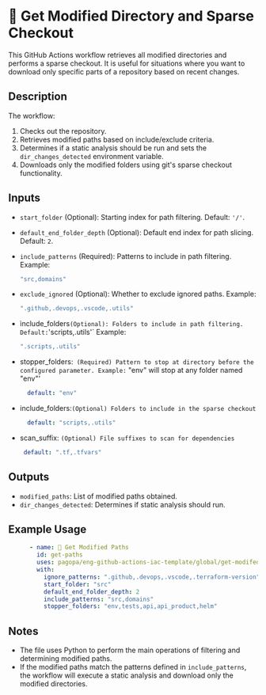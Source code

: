 # 📁 Get Modified Directory and Sparse Checkout

This GitHub Actions workflow retrieves all modified directories and performs a sparse checkout. It is useful for situations where you want to download only specific parts of a repository based on recent changes.

## Description

The workflow:
1. Checks out the repository.
2. Retrieves modified paths based on include/exclude criteria.
3. Determines if a static analysis should be run and sets the `dir_changes_detected` environment variable.
4. Downloads only the modified folders using git's sparse checkout functionality.

## Inputs

- `start_folder` (Optional): Starting index for path filtering. Default: `'/'`.
- `default_end_folder_depth` (Optional): Default end index for path slicing. Default: `2`.
- `include_patterns` (Required): Patterns to include in path filtering. Example:
  ```yaml
  "src,domains"
  ```
- `exclude_ignored` (Optional): Whether to exclude ignored paths. Example:
  ```yaml
  ".github,.devops,.vscode,.utils"
  ```
- ìnclude_folders` (Optional): Folders to include in path filtering. Default: `'scripts,.utils'` Example:
  ```yaml
  ".scripts,.utils"
  ```
- stopper_folders:` (Required) Pattern to stop at directory before the configured parameter. Example:` "env" will stop at any folder named "env"'
  ```yaml
    default: "env"
  ```
- include_folders:`(Optional) Folders to include in the sparse checkout`
  ```yaml
    default: "scripts,.utils"
  ```
  
- scan_suffix: `(Optional) File suffixes to scan for dependencies`
  ```yaml
   default: ".tf,.tfvars"
  ```

## Outputs

- `modified_paths`: List of modified paths obtained.
- `dir_changes_detected`: Determines if static analysis should run.

## Example Usage

```yaml
      - name: 🔨 Get Modified Paths
        id: get-paths
        uses: pagopa/eng-github-actions-iac-template/global/get-modifed-folders@main
        with:
          ignore_patterns: ".github,.devops,.vscode,.terraform-version"
          start_folder: "src"
          default_end_folder_depth: 2
          include_patterns: "src,domains"
          stopper_folders: "env,tests,api,api_product,helm"
```

## Notes

- The file uses Python to perform the main operations of filtering and determining modified paths.
- If the modified paths match the patterns defined in `include_patterns`, the workflow will execute a static analysis and download only the modified directories.
